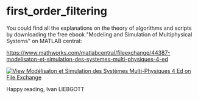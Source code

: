 # first_order_filtering

You could find all the explanations on the theory of algorithms and scripts by downloading the free ebook "Modeling and Simulation of Multiphysical Systems" on MATLAB central:

https://www.mathworks.com/matlabcentral/fileexchange/44387-modelisaton-et-simulation-des-systemes-multi-physiques-4-ed


[![View Modélisaton et Simulation des Systèmes Multi-Physiques 4 Ed on File Exchange](https://www.mathworks.com/matlabcentral/images/matlab-file-exchange.svg)](https://www.mathworks.com/matlabcentral/fileexchange/44387-modelisaton-et-simulation-des-systemes-multi-physiques-4-ed)

Happy reading,
Ivan LIEBGOTT

